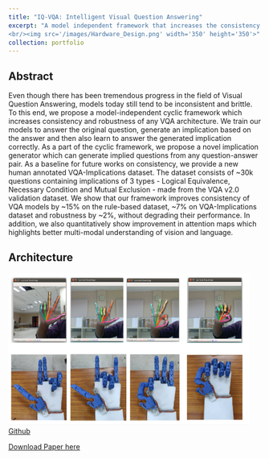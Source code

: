 ```yaml
---
title: "IQ-VQA: Intelligent Visual Question Answering"
excerpt: "A model independent framework that increases the consistency and robustness of any VQA model without degrading its performance.<br/> [Github](https://github.com)
<br/><img src='/images/Hardware_Design.png' width='350' height='350'>"
collection: portfolio
---
```


## Abstract
Even though there has been tremendous progress in the field of Visual Question Answering, models today still tend to be inconsistent and brittle. To this end, we propose a 
model-independent cyclic framework which increases consistency and robustness of any VQA architecture. We train our models to answer the original question, generate an implication 
based on the answer and then also learn to answer the generated implication correctly. As a part of the cyclic framework, we propose a novel implication generator which can 
generate implied questions from any question-answer pair. As a baseline for future works on consistency, we provide a new human annotated VQA-Implications dataset. The dataset 
consists of ~30k questions containing implications of 3 types - Logical Equivalence, Necessary Condition and Mutual Exclusion - made from the VQA v2.0 validation dataset. 
We show that our framework improves consistency of VQA models by ~15% on the rule-based dataset, ~7% on VQA-Implications dataset and robustness by ~2%, without degrading their 
performance. In addition, we also quantitatively show improvement in attention maps which highlights better multi-modal understanding of vision and language. <br/>

## Architecture
<img src='/images/Screenshot%20from%202019-08-02%2015-40-24.png' width='480'><br/>
[Github](https://github.com)

[Download Paper here](https://arxiv.org/pdf/2007.04422.pdf)
